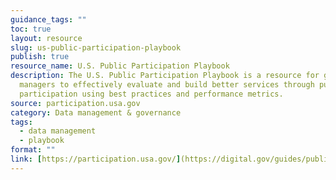 ```yaml
---
guidance_tags: ""
toc: true
layout: resource
slug: us-public-participation-playbook
publish: true
resource_name: U.S. Public Participation Playbook
description: The U.S. Public Participation Playbook is a resource for government
  managers to effectively evaluate and build better services through public
  participation using best practices and performance metrics.
source: participation.usa.gov
category: Data management & governance
tags:
  - data management
  - playbook
format: ""
link: [https://participation.usa.gov/](https://digital.gov/guides/public-participation/)
---
```

